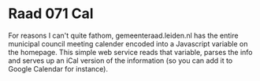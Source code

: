 # Raad 071 Cal

For reasons I can't quite fathom, gemeenteraad.leiden.nl has the entire municipal council meeting calender encoded into a Javascript variable on the homepage.
This simple web service reads that variable, parses the info and serves up an iCal version of the information (so you can add it to Google Calendar for instance).